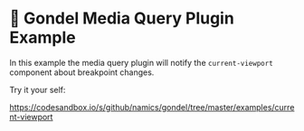 # 🚡 Gondel Media Query Plugin Example

In this example the media query plugin will notify the `current-viewport` component about breakpoint changes.

Try it your self:

https://codesandbox.io/s/github/namics/gondel/tree/master/examples/current-viewport
